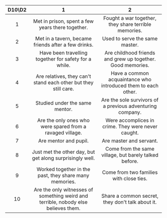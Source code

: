 |D10\D2|1|2|
|:-:|:-:|:-:|
|1|Met in prison, spent a few years there together.|Fought a war together, they share terrible memories.|
|2|Met in a tavern, became friends after a few drinks.|Used to serve the same master.|
|3|Have been travelling together for safety for a while.|Are childhood friends and grew up together. Good memories.|
|4|Are relatives, they can't stand each other but they still care.|Have a common acquaintance who introduced them to each other.|
|5|Studied under the same mentor.|Are the sole survivors of a previous adventuring company.|
|6|Are the only ones who were spared from a ravaged village.|Were accomplices in crime. They were never caught.|
|7|Are mentor and pupil.|Are master and servant.|
|8|Just met the other day, but get along surprisingly well.|Come from the same village, but barely talked before.|
|9|Worked together in the past, they share many memories.|Come from two families with close ties.|
|10|Are the only witnesses of something weird and terrible, nobody else believes them.|Share a common secret, they don't talk about it.|
